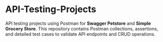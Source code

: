 # API-Testing-Projects
API testing projects using Postman for **Swagger Petstore** and **Simple Grocery Store**.   This repository contains Postman collections, assertions, and detailed test cases to validate API endpoints and CRUD operations.
